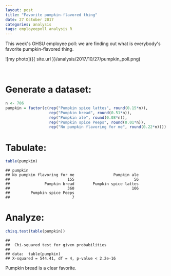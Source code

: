 ```yaml
---
layout: post
title: "Favorite pumpkin-flavored thing"
date: 27 October 2017
categories: analysis
tags: employeepoll analysis R
---
```


This week's OHSU employee poll: we are finding out what is everybody's favorite pumpkin-flavored thing.

![my photo]({{ site.url }}/analysis/2017/10/27/pumpkin_poll.png)

<br>

Generate a dataset:
===================

``` r
n <- 706
pumpkin = factor(c(rep("Pumpkin spice lattes", round(0.15*n)),
                   rep("Pumpkin bread", round(0.51*n)),
                   rep("Pumpkin ale", round(0.08*n)),
                   rep("Pumpkin spice Peeps", round(0.01*n)),
                   rep("No pumpkin flavoring for me", round(0.22*n))))
```

Tabulate:
=========

``` r
table(pumpkin)
```

    ## pumpkin
    ## No pumpkin flavoring for me                 Pumpkin ale 
    ##                         155                          56 
    ##               Pumpkin bread        Pumpkin spice lattes 
    ##                         360                         106 
    ##         Pumpkin spice Peeps 
    ##                           7

Analyze:
========

``` r
chisq.test(table(pumpkin))
```

    ## 
    ##  Chi-squared test for given probabilities
    ## 
    ## data:  table(pumpkin)
    ## X-squared = 544.41, df = 4, p-value < 2.2e-16

Pumpkin bread is a clear favorite.
